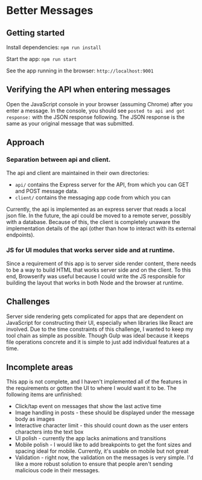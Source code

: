 # Better Messages

## Getting started

Install dependencies:
`npm run install`

Start the app:
`npm run start`

See the app running in the browser:
`http://localhost:9001`

## Verifying the API when entering messages

Open the JavaScript console in your browser (assuming Chrome) after you enter a message. In the console, you should see `posted to api and got response:` with the JSON response following. The JSON response is the same as your original message that was submitted.

## Approach

### Separation between api and client.

The api and client are maintained in their own directories:

* `api/` contains the Express server for the API, from which you can GET and POST message data.
* `client/` contains the messaging app code from which you can 

Currently, the api is implemented as an express server that reads a local json file. In the future, the api could be moved to a remote server, possibly with a database. Because of this, the client is completely unaware the implementation details of the api (other than how to interact with its external endpoints).

### JS for UI modules that works server side and at runtime.

Since a requirement of this app is to server side render content, there needs to be a way to build HTML that works server side and on the client. To this end, Browserify was useful because I could write the JS responsible for building the layout that works in both Node and the browser at runtime.

## Challenges

Server side rendering gets complicated for apps that are dependent on JavaScript for constructing their UI, especially when libraries like React are involved. Due to the time constraints of this challenge, I wanted to keep my tool chain as simple as possible. Though Gulp was ideal because it keeps file operations concrete and it is simple to just add individual features at a time.

## Incomplete areas

This app is not complete, and I haven't implemented all of the features in the requirements or gotten the UI to where I would want it to be. The following items are unfinished:

- Click/tap event on messages that show the last active time
- Image handling in posts - these should be displayed under the message body as images
- Interactive character limit - this should count down as the user enters characters into the text box
- UI polish - currently the app lacks animations and transitions
- Mobile polish - I would like to add breakpoints to get the font sizes and spacing ideal for mobile. Currently, it's usable on mobile but not great
- Validation - right now, the validation on the messages is very simple. I'd like a more robust solution to ensure that people aren't sending malicious code in their messages.
